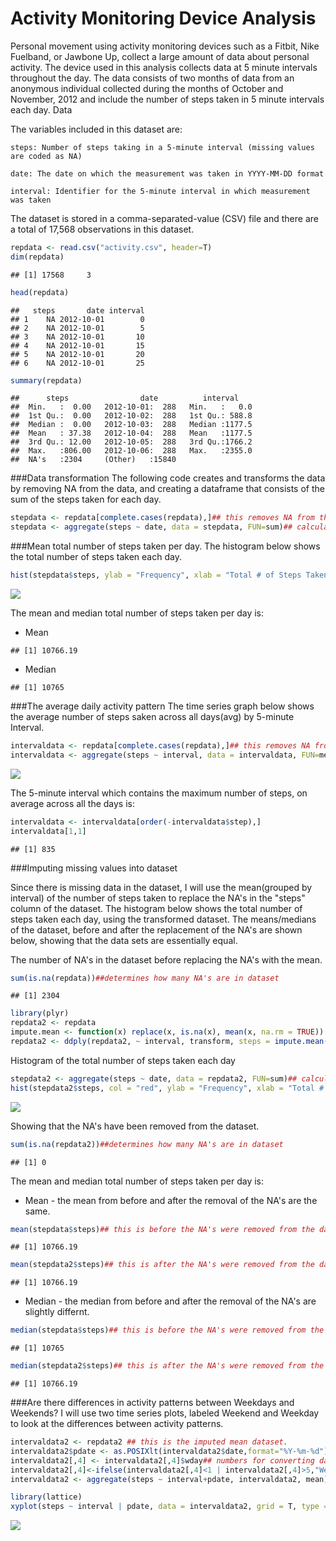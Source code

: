 # Activity Monitoring Device Analysis

Personal movement using activity monitoring devices such as a Fitbit, Nike Fuelband, or Jawbone Up, collect a large amount of data about personal activity. The device used in this analysis collects data at 5 minute intervals throughout the day. The data consists of two months of data from an anonymous individual collected during the months of October and November, 2012 and include the number of steps taken in 5 minute intervals each day.
Data


The variables included in this dataset are:

    steps: Number of steps taking in a 5-minute interval (missing values are coded as NA)

    date: The date on which the measurement was taken in YYYY-MM-DD format

    interval: Identifier for the 5-minute interval in which measurement was taken

The dataset is stored in a comma-separated-value (CSV) file and there are a total of 17,568 observations in this dataset.



```r
repdata <- read.csv("activity.csv", header=T)
dim(repdata)
```

```
## [1] 17568     3
```

```r
head(repdata)
```

```
##   steps       date interval
## 1    NA 2012-10-01        0
## 2    NA 2012-10-01        5
## 3    NA 2012-10-01       10
## 4    NA 2012-10-01       15
## 5    NA 2012-10-01       20
## 6    NA 2012-10-01       25
```

```r
summary(repdata)
```

```
##      steps                date          interval     
##  Min.   :  0.00   2012-10-01:  288   Min.   :   0.0  
##  1st Qu.:  0.00   2012-10-02:  288   1st Qu.: 588.8  
##  Median :  0.00   2012-10-03:  288   Median :1177.5  
##  Mean   : 37.38   2012-10-04:  288   Mean   :1177.5  
##  3rd Qu.: 12.00   2012-10-05:  288   3rd Qu.:1766.2  
##  Max.   :806.00   2012-10-06:  288   Max.   :2355.0  
##  NA's   :2304     (Other)   :15840
```
###Data transformation
The following code creates and transforms the data by removing NA from the data, and creating a dataframe that consists of the sum of the steps taken for each day. 


```r
stepdata <- repdata[complete.cases(repdata),]## this removes NA from the data
stepdata <- aggregate(steps ~ date, data = stepdata, FUN=sum)## calculating the number of steps taken for each day
```
###Mean total number of steps taken per day.
The histogram below shows the total number of steps taken each day. 

```r
hist(stepdata$steps, ylab = "Frequency", xlab = "Total # of Steps Taken each Day", main = "Total Number of Steps Taken each Day", col = "green")
```

![](PA1_template_files/figure-html/unnamed-chunk-3-1.png) 


The mean and median  total number of steps taken per day is:

- Mean

```
## [1] 10766.19
```
- Median

```
## [1] 10765
```

###The average daily activity pattern 
The time series graph below shows the average number of steps saken across all days(avg) by 5-minute Interval.

```r
intervaldata <- repdata[complete.cases(repdata),]## this removes NA from the data
intervaldata <- aggregate(steps ~ interval, data = intervaldata, FUN=mean)##  the number of steps taken at each interval
```

![](PA1_template_files/figure-html/unnamed-chunk-7-1.png) 


The 5-minute interval which contains the maximum number of steps, on average across all the days is:

```r
intervaldata <- intervaldata[order(-intervaldata$step),] 
intervaldata[1,1] 
```

```
## [1] 835
```
###Imputing missing values into dataset

Since there is missing data in the dataset, I will use the mean(grouped by interval) of the number of steps taken to replace the NA's in the "steps" column of the dataset. The histogram below shows the total number of steps taken each day, using the transformed dataset. The means/medians of the dataset, before and after the replacement of the NA's are shown below, showing that the data sets are essentially equal. 

The number of NA's in the dataset before replacing the NA's with the mean.

```r
sum(is.na(repdata))##determines how many NA's are in dataset
```

```
## [1] 2304
```


```r
library(plyr)
repdata2 <- repdata
impute.mean <- function(x) replace(x, is.na(x), mean(x, na.rm = TRUE))
repdata2 <- ddply(repdata2, ~ interval, transform, steps = impute.mean(steps))
```


Histogram of the total number of steps taken each day

```r
stepdata2 <- aggregate(steps ~ date, data = repdata2, FUN=sum)## calculating the number of steps taken for each day
hist(stepdata2$steps, col = "red", ylab = "Frequency", xlab = "Total # of Steps Taken each Day", main = "Total Number of Steps Taken each Day")
```

![](PA1_template_files/figure-html/unnamed-chunk-11-1.png) 

Showing that the NA's have been removed from the dataset.

```r
sum(is.na(repdata2))##determines how many NA's are in dataset
```

```
## [1] 0
```




The mean and median  total number of steps taken per day is:

- Mean - the mean from before and after the removal of the NA's are  the same.

```r
mean(stepdata$steps)## this is before the NA's were removed from the data
```

```
## [1] 10766.19
```

```r
mean(stepdata2$steps)## this is after the NA's were removed from the data
```

```
## [1] 10766.19
```
- Median - the median from before and after the removal of the NA's are slightly differnt.

```r
median(stepdata$steps)## this is before the NA's were removed from the data
```

```
## [1] 10765
```

```r
median(stepdata2$steps)## this is after the NA's were removed from the data
```

```
## [1] 10766.19
```

###Are there differences in activity patterns between Weekdays and Weekends? 
I will use two time series plots, labeled Weekend and Weekday to look at the differences between activity patterns.


```r
intervaldata2 <- repdata2 ## this is the imputed mean dataset.
intervaldata2$pdate <- as.POSIXlt(intervaldata2$date,format="%Y-%m-%d")##1=mon,2,3w,4th,5f,6s,0=sun
intervaldata2[,4] <- intervaldata2[,4]$wday## numbers for converting dates to weekend/weekday
intervaldata2[,4]<-ifelse(intervaldata2[,4]<1 | intervaldata2[,4]>5,"Weekend", "Weekday")
intervaldata2 <- aggregate(steps ~ interval+pdate, intervaldata2, mean)
```


```r
library(lattice)
xyplot(steps ~ interval | pdate, data = intervaldata2, grid = T, type = "l", col.line = "lightblue", lwd = 2, main = "Activity Steps")
```

![](PA1_template_files/figure-html/unnamed-chunk-16-1.png) 
